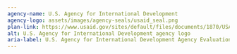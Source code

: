 ```yaml
---
agency-name: U.S. Agency for International Development
agency-logo: assets/images/agency-seals/usaid_seal.png
plan-link: https://www.usaid.gov/sites/default/files/documents/1870/USAIDEvaluationPolicy.pdf
alt: U.S. Agency for International Development agency logo
aria-label: U.S. Agency for International Development Agency Evaluation Plan
---
```




